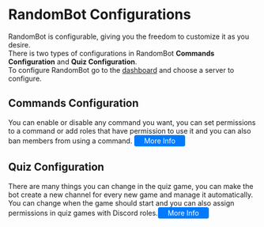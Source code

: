 # RandomBot Configurations

RandomBot is configurable, giving you the freedom to customize it as you desire.<br>
There is two types of configurations in RandomBot **Commands Configuration** and **Quiz Configuration**.<br>
To configure RandomBot go to the [dashboard](https://random-bot-seven.vercel.app/dashboard) and choose a server to configure.

## Commands Configuration

You can enable or disable any command you want, you can set permissions to a command or add roles that have permission to use it and you can also ban members from using a command.
<a href="./Commands Configuration" style="display: inline-block; padding: 3px 20px; background-color: #007bff; color: #fff; text-decoration: none; border: none; border-radius: 4px;">More Info</a>

## Quiz Configuration

There are many things you can change in the quiz game, you can make the bot create a new channel for every new game and manage it automatically. You can change when the game should start and you can also assign permissions in quiz games with Discord roles.<a href="./Commands Configuration" style="display: inline-block; padding: 3px 20px; background-color: #007bff; color: #fff; text-decoration: none; border: none; border-radius: 4px;">More Info</a>
